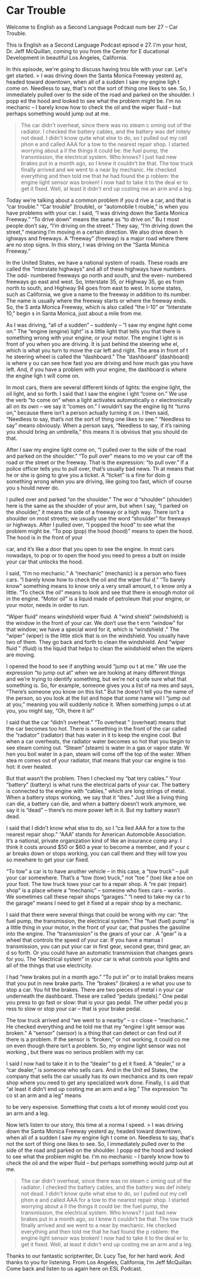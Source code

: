 # Car Trouble

Welcome to English as a Second Language Podcast num ber 27 – Car Trouble.

This is English as a Second Language Podcast episod e 27. I'm your host, Dr. Jeff McQuillan, coming to you from the Center for E ducational Development in beautiful Los Angeles, California.

In this episode, we're going to discuss having trou ble with your car. Let's get started. > I was driving down the Santa Monica Freeway yesterd ay, headed toward downtown, when all of a sudden I saw my engine ligh t come on. Needless to say, that's not the sort of thing one likes to see. So, I immediately pulled over to the side of the road and parked on the shoulder. I popp ed the hood and looked to see what the problem might be. I'm no mechanic – I barely know how to check the oil and the wiper fluid – but perhaps something  would jump out at me.
> The car didn't overheat, since there was no steam c oming out of the radiator. I checked the battery cables, and the battery was def initely not dead. I didn't know quite what else to do, so I pulled out my cell phon e and called AAA for a tow to the nearest repair shop. I started worrying about a ll the things it could be: the fuel pump, the transmission, the electrical system. Who knows? I just had new brakes put in a month ago, so I knew it couldn't be that.
> The tow truck finally arrived and we went to a near by mechanic. He checked everything and then told me that he had found the p roblem: the engine light sensor was broken! I now had to take it to the deal er to get it fixed. Well, at least it didn't end up costing me an arm and a leg.

Today we’re talking about a common problem if you d rive a car, and that is “car trouble.” “Car trouble” (trouble), or “automobile t rouble,” is when you have problems with your car. I said, “I was driving down  the Santa Monica Freeway.” “To drive down” means the same as “to drive on.” Bu t most people don’t say, “I’m driving on the street.” They say, “I’m driving down  the street,” meaning I’m moving in a certain direction. We also drive down h ighways and freeways. A “freeway” (freeway) is a major road where there are  no stop signs. In this story, I was driving on the “Santa Monica Freeway.”

 In the United States, we have a national system of roads. These roads are called the “interstate highways” and all of these highways  have numbers. The odd- numbered freeways go north and south, and the even- numbered freeways go east and west. So, Interstate 35, or Highway 35, go es from north to south, and Highway 94 goes from east to west. In some states, such as California, we give a name to the freeway in addition to its number. The name is usually where the freeway starts or where the freeway ends. So, the S anta Monica Freeway, which is also called “the I-10” or “Interstate 10,” begin s in Santa Monica, just about a mile from me.

As I was driving, “all of a sudden” – suddenly – “I  saw my engine light come on.” The “engine (engine) light” is a little light that tells you that there is something wrong with your engine, or your motor. The engine l ight is in front of you when you are driving. It is just behind the steering whe el, which is what you turn to move the car left and right. The area in front of t he steering wheel is called the “dashboard.” The “dashboard” (dashboard) is where y ou can see how fast you are driving and how much gas you have left. And, if  you have a problem with your engine, the dashboard is where the engine ligh t will come on.

In most cars, there are several different kinds of lights: the engine light, the oil light, and so forth. I said that I saw the engine l ight “come on.” We use the verb “to come on” when a light activates automatically o r electronically all on its own – we say it “comes on.” I wouldn’t say the engine lig ht “turns on,” because there isn’t a person actually turning it on. I then said,  “Needless to say, that’s not the sort of thing one likes to see.” “Needless to say” means obviously. When a person says, “Needless to say, if it’s raining you should bring an umbrella,” this means it is obvious that you should do that.

After I saw my engine light come on, “I pulled over  to the side of the road and parked on the shoulder.” “To pull over” means to mo ve your car off the road or the street or the freeway. That is the expression: “to pull over.” If a police officer tells you to pull over, that’s usually bad news. Th at means that he or she is going to give you a ticket. A “ticket” is a fine for doin g something wrong when you are driving, like going too fast, which of course you s hould never do.

I pulled over and parked “on the shoulder.” The wor d “shoulder” (shoulder) here is the same as the shoulder of your arm, but when I  say, “I parked on the shoulder,” it means the side of a freeway or a high way. There isn’t a shoulder on most streets; we usually use the word “shoulder” for freeways or highways. After I pulled over, “I popped the hood” to see what the problem might be. “To pop (pop) the hood (hood)” means to open the hood. The hood is in the front of your

car, and it’s like a door that you open to see the engine. In most cars nowadays, to pop or to open the hood you need to press a butt on inside your car that unlocks the hood.

I said, “I’m no mechanic.” A “mechanic” (mechanic) is a person who fixes cars. “I barely know how to check the oil and the wiper flui d.” “To barely know” something means to know only a very small amount, t o know only a little. “To check the oil” means to look and see that there is enough motor oil in the engine. “Motor oil” is a liquid made of petroleum that your  engine, or your motor, needs in order to run.

“Wiper fluid” means windshield wiper fluid. A “wind shield” (windshield) is the window in the front of your car. We don’t use the t erm “window” for that window; we have a special word for it, which is “windshield .” The “wiper” (wiper) is the little stick that is on the windshield. You usually  have two of them. They go back and forth to clean the windshield. And “wiper fluid ” (fluid) is the liquid that helps to clean the windshield when the wipers are moving.

I opened the hood to see if anything would “jump ou t at me.” We use the expression “to jump out at” when we are looking at many different things and we’re trying to identify something, but we’re not q uite sure what that something is. So, for example, someone gives you a list of na mes and says, “There’s someone you know on this list.” But he doesn’t tell  you the name of the person, so you look at the list and hope that some name wil l “jump out at you,” meaning you will suddenly notice it. When something jumps o ut at you, you might say, “Oh, there it is!”

I said that the car “didn’t overheat.” “To overheat ” (overheat) means that the car becomes too hot. There is something in the front of  the car called the “radiator” (radiator) that has water in it to keep the engine cool. But when a car overheats, the radiator water becomes so hot that you begin to  see steam coming out. “Steam” (steam) is water in a gas or vapor state. W hen you boil water in a pan, steam will come off the top of the water. When stea m comes out of your radiator, that means that your car engine is too hot: it over heated.

But that wasn’t the problem. Then I checked my “bat tery cables.” Your “battery” (battery) is what runs the electrical parts of your  car. The battery is connected to the engine with “cables,” which are long strings of  metal. When a battery stops working, we say that it “dies.” Just like a living thing can die, a battery can die, and when a battery doesn’t work anymore, we say it is “dead” – there’s no more power left in it. But my battery wasn’t dead.

I said that I didn’t know what else to do, so I “ca lled AAA for a tow to the nearest repair shop.” “AAA” stands for American Automobile Association. It’s a national, private organization kind of like an insurance comp any. I think it costs around $50 or $60 a year to become a member, and if your c ar breaks down or stops working, you can call them and they will tow you so mewhere to get your car fixed.

“To tow” a car is to have another vehicle – in this  case, a “tow truck” – pull your car somewhere. That’s a “tow (tow) truck,” not “toe ” (toe) like a toe on your foot. The tow truck tows your car to a repair shop. A “re pair (repair) shop” is a place where a “mechanic” – someone who fixes cars – works . We sometimes call these repair shops “garages.” “I need to take my ca r to the garage” means I need to get it fixed at a repair shop by a mechanic.

I said that there were several things that could be  wrong with my car: “the fuel pump, the transmission, the electrical system.” The  “fuel (fuel) pump” is a little thing in your motor, in the front of your car, that  pushes the gasoline into the engine. The “transmission” is the gears of your car . A “gear” is a wheel that controls the speed of your car. If you have a manua l transmission, you can put your car in first gear, second gear, third gear, an d so forth. Or you could have an automatic transmission that changes gears for you. The “electrical system” in your car is what controls your lights and all of the things that use electricity.

I had “new brakes put in a month ago.” “To put in” or to install brakes means that you put in new brake parts. The “brakes” (brakes) a re what you use to stop a car. You hit the brakes. There are two pieces of metal i n your car underneath the dashboard. These are called “pedals (pedals).” One pedal you press to go fast or slow: that is your gas pedal. The other pedal you p ress to slow or stop your car – that is your brake pedal.

The tow truck arrived and “we went to a nearby” – o r close – “mechanic.” He checked everything and he told me that my “engine l ight sensor was broken.” A “sensor” (sensor) is a thing that can detect or can  find out if there is a problem. If the sensor is “broken,” or not working, it could co me on even though there isn’t a problem. So, my engine light sensor was not working , but there was no serious problem with my car.

I said I now had to take it in to the “dealer” to g et it fixed. A “dealer,” or a “car dealer,” is someone who sells cars. And in the Unit ed States, the company that sells the car usually has its own mechanics and its  own repair shop where you need to get any specialized work done. Finally, I s aid that “at least it didn’t end up costing me an arm and a leg.” The expression “to co st an arm and a leg” means

to be very expensive. Something that costs a lot of  money would cost you an arm and a leg.

Now let’s listen to our story, this time at a norma l speed. > I was driving down the Santa Monica Freeway yesterd ay, headed toward downtown, when all of a sudden I saw my engine ligh t come on. Needless to say, that's not the sort of thing one likes to see. So, I immediately pulled over to the side of the road and parked on the shoulder. I popp ed the hood and looked to see what the problem might be. I'm no mechanic – I barely know how to check the oil and the wiper fluid – but perhaps something  would jump out at me.
> The car didn't overheat, since there was no steam c oming out of the radiator. I checked the battery cables, and the battery was def initely not dead. I didn't know quite what else to do, so I pulled out my cell phon e and called AAA for a tow to the nearest repair shop. I started worrying about a ll the things it could be: the fuel pump, the transmission, the electrical system. Who knows? I just had new brakes put in a month ago, so I knew it couldn't be that.
> The tow truck finally arrived and we went to a near by mechanic. He checked everything and then told me that he had found the p roblem: the engine light sensor was broken! I now had to take it to the deal er to get it fixed. Well, at least it didn't end up costing me an arm and a leg.

Thanks to our fantastic scriptwriter, Dr. Lucy Tse,  for her hard work. And thanks to you for listening. From Los Angeles, California,  I’m Jeff McQuillan. Come back and listen to us again here on ESL Podcast.



